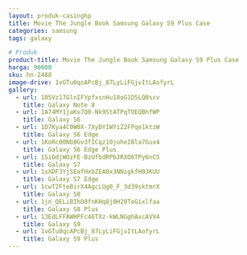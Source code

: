 ```yaml
---
layout: produk-casinghp
title: Movie The Jungle Book Samsung Galaxy S9 Plus Case
categories: samsung
tags: galaxy

# Produk
product-title: Movie The Jungle Book Samsung Galaxy S9 Plus Case
harga: 90000
sku: hn-2488
image-drive: 1vGTu0qcAPcBj_87LyLiFGjvItLAofyrL
gallery:
  - url: 105Vz17GlnIFYpfxsnHu18oG1D5LQ0scv
    title: Galaxy Note 8
  - url: 1A74MY1jaKv7Q0-Nk9StATPqTOEQBhfWP
    title: Galaxy S6
  - url: 1D7Kya4C0W0X-7XyDYIWYiZ2FPqe1ktzW
    title: Galaxy S6 Edge
  - url: 1KoRc00Nb8Gv3fICqz10joheIBla7Gux4
    title: Galaxy S6 Edge Plus
  - url: 1SiOdjWOzFE-BzUfbdRPbJRXO6TPy6nCS
    title: Galaxy S7
  - url: 1sXDF3YjSEafHxbZEA0x3NNigkfH03KUU
    title: Galaxy S7 Edge
  - url: 1cwT2FteBirX4AgcLUg0_F_3d39sktmrX
    title: Galaxy S8
  - url: 1jn_QELiBIhO8fnKHq8j0H20TeGixlfaa
    title: Galaxy S8 Plus
  - url: 13EdLFFAWHPFc46TXz-kWLNGghAxcAVV4
    title: Galaxy S9
  - url: 1vGTu0qcAPcBj_87LyLiFGjvItLAofyrL
    title: Galaxy S9 Plus
---
```

